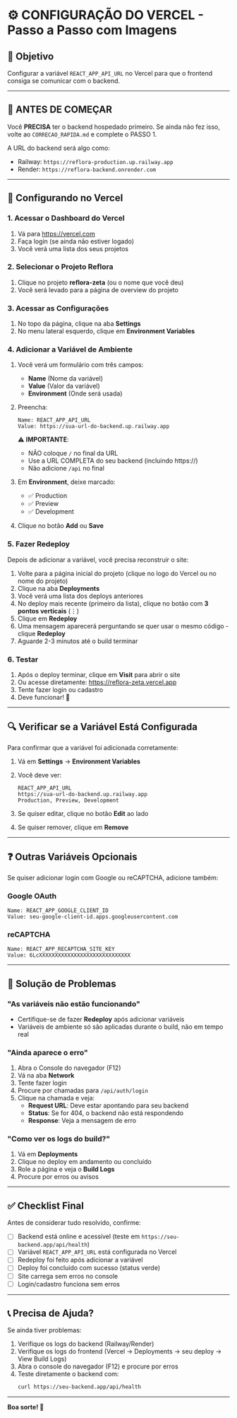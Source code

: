# ⚙️ CONFIGURAÇÃO DO VERCEL - Passo a Passo com Imagens

## 🎯 Objetivo
Configurar a variável `REACT_APP_API_URL` no Vercel para que o frontend consiga se comunicar com o backend.

---

## 📍 ANTES DE COMEÇAR

Você **PRECISA** ter o backend hospedado primeiro. Se ainda não fez isso, volte ao `CORRECAO_RAPIDA.md` e complete o PASSO 1.

A URL do backend será algo como:
- Railway: `https://reflora-production.up.railway.app`
- Render: `https://reflora-backend.onrender.com`

---

## 🔧 Configurando no Vercel

### 1. Acessar o Dashboard do Vercel

1. Vá para https://vercel.com
2. Faça login (se ainda não estiver logado)
3. Você verá uma lista dos seus projetos

### 2. Selecionar o Projeto Reflora

1. Clique no projeto **reflora-zeta** (ou o nome que você deu)
2. Você será levado para a página de overview do projeto

### 3. Acessar as Configurações

1. No topo da página, clique na aba **Settings**
2. No menu lateral esquerdo, clique em **Environment Variables**

### 4. Adicionar a Variável de Ambiente

1. Você verá um formulário com três campos:
   - **Name** (Nome da variável)
   - **Value** (Valor da variável)
   - **Environment** (Onde será usada)

2. Preencha:
   ```
   Name: REACT_APP_API_URL
   Value: https://sua-url-do-backend.up.railway.app
   ```
   ⚠️ **IMPORTANTE**: 
   - NÃO coloque `/` no final da URL
   - Use a URL COMPLETA do seu backend (incluindo https://)
   - Não adicione `/api` no final

3. Em **Environment**, deixe marcado:
   - ✅ Production
   - ✅ Preview
   - ✅ Development

4. Clique no botão **Add** ou **Save**

### 5. Fazer Redeploy

Depois de adicionar a variável, você precisa reconstruir o site:

1. Volte para a página inicial do projeto (clique no logo do Vercel ou no nome do projeto)
2. Clique na aba **Deployments**
3. Você verá uma lista dos deploys anteriores
4. No deploy mais recente (primeiro da lista), clique no botão com **3 pontos verticais** (⋮)
5. Clique em **Redeploy**
6. Uma mensagem aparecerá perguntando se quer usar o mesmo código - clique **Redeploy**
7. Aguarde 2-3 minutos até o build terminar

### 6. Testar

1. Após o deploy terminar, clique em **Visit** para abrir o site
2. Ou acesse diretamente: https://reflora-zeta.vercel.app
3. Tente fazer login ou cadastro
4. Deve funcionar! 🎉

---

## 🔍 Verificar se a Variável Está Configurada

Para confirmar que a variável foi adicionada corretamente:

1. Vá em **Settings** → **Environment Variables**
2. Você deve ver:
   ```
   REACT_APP_API_URL
   https://sua-url-do-backend.up.railway.app
   Production, Preview, Development
   ```

3. Se quiser editar, clique no botão **Edit** ao lado
4. Se quiser remover, clique em **Remove**

---

## ❓ Outras Variáveis Opcionais

Se quiser adicionar login com Google ou reCAPTCHA, adicione também:

### Google OAuth
```
Name: REACT_APP_GOOGLE_CLIENT_ID
Value: seu-google-client-id.apps.googleusercontent.com
```

### reCAPTCHA
```
Name: REACT_APP_RECAPTCHA_SITE_KEY
Value: 6LcXXXXXXXXXXXXXXXXXXXXXXXXXXXXX
```

---

## 🐛 Solução de Problemas

### "As variáveis não estão funcionando"
- Certifique-se de fazer **Redeploy** após adicionar variáveis
- Variáveis de ambiente só são aplicadas durante o build, não em tempo real

### "Ainda aparece o erro"
1. Abra o Console do navegador (F12)
2. Vá na aba **Network**
3. Tente fazer login
4. Procure por chamadas para `/api/auth/login`
5. Clique na chamada e veja:
   - **Request URL**: Deve estar apontando para seu backend
   - **Status**: Se for 404, o backend não está respondendo
   - **Response**: Veja a mensagem de erro

### "Como ver os logs do build?"
1. Vá em **Deployments**
2. Clique no deploy em andamento ou concluído
3. Role a página e veja o **Build Logs**
4. Procure por erros ou avisos

---

## ✅ Checklist Final

Antes de considerar tudo resolvido, confirme:

- [ ] Backend está online e acessível (teste em `https://seu-backend.app/api/health`)
- [ ] Variável `REACT_APP_API_URL` está configurada no Vercel
- [ ] Redeploy foi feito após adicionar a variável
- [ ] Deploy foi concluído com sucesso (status verde)
- [ ] Site carrega sem erros no console
- [ ] Login/cadastro funciona sem erros

---

## 📞 Precisa de Ajuda?

Se ainda tiver problemas:

1. Verifique os logs do backend (Railway/Render)
2. Verifique os logs do frontend (Vercel → Deployments → seu deploy → View Build Logs)
3. Abra o console do navegador (F12) e procure por erros
4. Teste diretamente o backend com:
   ```bash
   curl https://seu-backend.app/api/health
   ```

---

**Boa sorte! 🚀**
